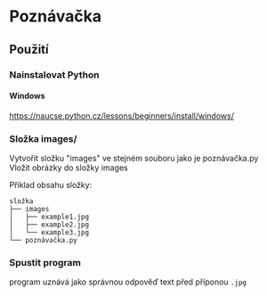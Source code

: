# Poznávačka

## Použití

### Nainstalovat Python

#### Windows

https://naucse.python.cz/lessons/beginners/install/windows/

### Složka images/

Vytvořit složku "images" ve stejném souboru jako je poznávačka.py  
Vložit obrázky do složky images

Přiklad obsahu složky:
```
složka
├── images
│   ├── example1.jpg
│   ├── example2.jpg
│   └── example3.jpg
└── poznávačka.py
```

### Spustit program

program uznává jako správnou odpověď text před příponou `.jpg`
